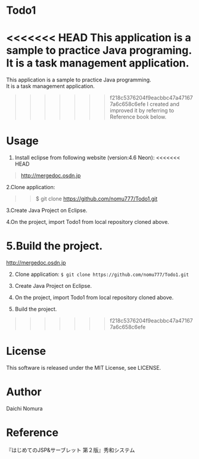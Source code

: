 # Todo1
<<<<<<< HEAD
This application is a sample to practice Java programing.
It is a task management application.
=======
This application is a sample to practice Java programming.  
It is a task management application.  
>>>>>>> f218c5376204f9eacbbc47a471677a6c658c6efe
I created and improved it by referring to Reference book below.

# Usage
1. Install eclipse from following website (version:4.6 Neon):
<<<<<<< HEAD
> http://mergedoc.osdn.jp

2.Clone application:
>> $ git clone https://github.com/nomu777/Todo1.git

3.Create Java Project on Eclipse.

4.On the project, import Todo1 from local repository cloned above. 

5.Build the project.
=======
 
http://mergedoc.osdn.jp

2. Clone application:
`$ git clone https://github.com/nomu777/Todo1.git`

3. Create Java Project on Eclipse.

4. On the project, import Todo1 from local repository cloned above. 

5. Build the project.
>>>>>>> f218c5376204f9eacbbc47a471677a6c658c6efe

# License
This software is released under the MIT License, see LICENSE.

# Author
Daichi Nomura

# Reference
『はじめてのJSP&サーブレット 第２版』秀和システム
